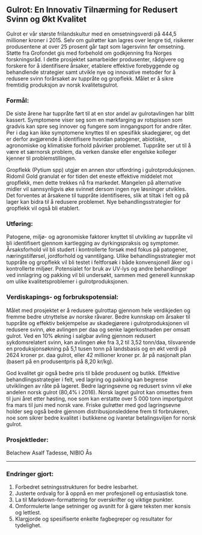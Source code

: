 ## Gulrot: En Innovativ Tilnærming for Redusert Svinn og Økt Kvalitet

Gulrot er vår største frilandskultur med en omsetningsverdi på 444,5 millioner kroner i 2015. Selv om gulrøtter kan lagres over lengre tid, risikerer produsentene at over 25 prosent går tapt som lagersvinn før omsetning. Støtte fra Grofondet gis med forbehold om godkjenning fra Norges forskningsråd. I dette prosjektet samarbeider produsenter, rådgivere og forskere for å identifisere årsaker, etablere effektive forebyggende og behandlende strategier samt utvikle nye og innovative metoder for å redusere svinn forårsaket av tuppråte og gropflekk. Målet er å sikre fremtidig produksjon av norsk kvalitetsgulrot.

### Formål:

De siste årene har tuppråte ført til at en stor andel av gulrotavlingen har blitt kassert. Symptomene viser seg som en mørkfarging av rotspissen som gradvis kan spre seg innover og fungere som inngangsport for andre råter. Per i dag kan ikke symptomene knyttes til en spesifikk skadegjører, og det er derfor avgjørende å identifisere hvordan patogener, abiotiske, agronomiske og klimatiske forhold påvirker problemet. Tuppråte ser ut til å være et særnorsk problem, da verken danske eller engelske kolleger kjenner til problemstillingen.

Gropflekk (Pytium spp) utgjør en annen stor utfordring i gulrotproduksjonen. Ridomil Gold granulat er for tiden det eneste effektive middelet mot gropflekk, men dette trekkes nå fra markedet. Mangelen på alternative midler vil sannsynligvis øke svinnet dersom ingen nye løsninger utvikles. Det forventes at årsakene til tuppråte identifiseres, slik at tiltak i felt og på lager kan bidra til å redusere problemet. Nye behandlingsstrategier for gropflekk vil også bli etablert.

### Utføring:

Patogene, miljø- og agronomiske faktorer knyttet til utvikling av tuppråte vil bli identifisert gjennom kartlegging av dyrkingspraksis og symptomer. Årsaksforhold vil bli studert i kontrollerte forsøk med fokus på patogener, næringstilførsel, jordforhold og vanntilgang. Ulike behandlingsstrategier mot tuppråte og gropflekk vil bli testet i feltforsøk i både konvensjonell åker og i kontrollerte miljøer. Potensialet for bruk av UV-lys og andre behandlinger ved innlagring og pakking vil bli undersøkt, sammen med generell kunnskap om ulike kvalitetsproblemer i gulrotproduksjonen.

### Verdiskapings- og forbrukspotensial:

Målet med prosjektet er å redusere gulrottap gjennom hele verdikjeden og fremme bedre utnyttelse av norske råvarer. Bedre kunnskap om årsaker til tuppråte og effektiv bekjempelse av skadegjørere i gulrotproduksjonen vil redusere svinn, øke avlingen per daa og senke lagerkostnaden per omsatt gulrot. Ved en 10% økning i salgbar avling gjennom redusert sykdomsrelatert svinn, kan avlingen øke fra 3,2 til 3,52 tonn/daa, tilsvarende en produksjonsøkning på 5,1 tusen tonn på landsbasis og en økt verdi på 2624 kroner pr. daa gulrot, eller 42 millioner kroner pr. år på nasjonalt plan (basert på en produsentpris på 8,20 kr/kg).

God kvalitet gir også bedre pris til både produsent og butikk. Effektive behandlingsstrategier i felt, ved lagring og pakking kan begrense utviklingen av råte på lageret. Bedre lagringsevne og redusert svinn vil øke andelen norsk gulrot (80,4% i 2016). Norsk lagret gulrot kan omsettes frem til juni året etter høsting, noe som kan erstatte over 5 000 tonn importgulrot fra mars til juni med norsk vare. Friske gulrøtter med god lagringsevne holder seg også bedre gjennom distribusjonsleddene frem til forbrukeren, noe som sikrer bedre kvalitet i butikkene og ivaretar betalingsviljen for norsk gulrot.

### Prosjektleder:

Belachew Asalf Tadesse, NIBIO Ås

---

### Endringer gjort:

1. Forbedret setningsstrukturen for bedre lesbarhet.
2. Justerte ordvalg for å oppnå en mer profesjonell og entusiastisk tone.
3. La til Markdown-formattering for overskrifter og viktige punkter.
4. Omformulerte lange setninger og avsnitt for å gjøre teksten mer konsis og lettlest.
5. Klargjorde og spesifiserte enkelte fagbegreper og resultater for tydelighet.